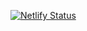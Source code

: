 [![Netlify Status](https://api.netlify.com/api/v1/badges/00ee2f36-25bd-41fc-bafa-b25bb7861fe3/deploy-status)](https://app.netlify.com/sites/shazin/deploys)
